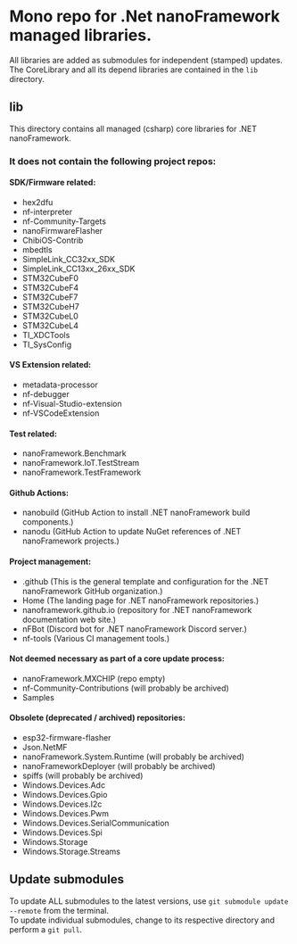 # Mono repo for .Net nanoFramework managed libraries.
All libraries are added as submodules for independent (stamped) updates.
The CoreLibrary and all its depend libraries are contained in the `lib` directory.


## lib
This directory contains all managed (csharp) core libraries for .NET nanoFramework.

### It does not contain the following project repos:

#### SDK/Firmware related:
* hex2dfu
* nf-interpreter
* nf-Community-Targets
* nanoFirmwareFlasher
* ChibiOS-Contrib
* mbedtls
* SimpleLink_CC32xx_SDK
* SimpleLink_CC13xx_26xx_SDK
* STM32CubeF0
* STM32CubeF4
* STM32CubeF7
* STM32CubeH7
* STM32CubeL0
* STM32CubeL4
* TI_XDCTools
* TI_SysConfig

#### VS Extension related:
* metadata-processor
* nf-debugger
* nf-Visual-Studio-extension
* nf-VSCodeExtension

#### Test related:
* nanoFramework.Benchmark
* nanoFramework.IoT.TestStream
* nanoFramework.TestFramework

#### Github Actions:
* nanobuild (GitHub Action to install .NET nanoFramework build components.)
* nanodu (GitHub Action to update NuGet references of .NET nanoFramework projects.)

#### Project management:
* .github (This is the general template and configuration for the .NET nanoFramework GitHub organization.)
* Home (The landing page for .NET nanoFramework repositories.)
* nanoframework.github.io (repository for .NET nanoFramework documentation web site.)
* nFBot (Discord bot for .NET nanoFramework Discord server.)
* nf-tools (Various CI management tools.)

#### Not deemed necessary as part of a core update process:
* nanoFramework.MXCHIP (repo empty)
* nf-Community-Contributions (will probably be archived)
* Samples

#### Obsolete (deprecated / archived) repositories:
* esp32-firmware-flasher
* Json.NetMF
* nanoFramework.System.Runtime (will probably be archived)
* nanoFrameworkDeployer (will probably be archived)
* spiffs (will probably be archived)
* Windows.Devices.Adc
* Windows.Devices.Gpio
* Windows.Devices.I2c
* Windows.Devices.Pwm
* Windows.Devices.SerialCommunication
* Windows.Devices.Spi
* Windows.Storage
* Windows.Storage.Streams


## Update submodules
To update ALL submodules to the latest versions, use `git submodule update --remote` from the terminal.  
To update individual submodules, change to its respective directory and perform a `git pull`.
